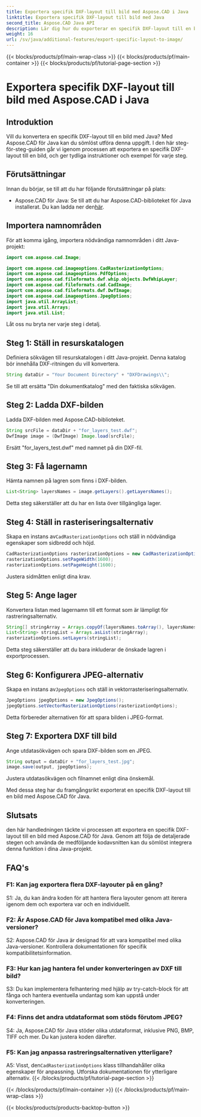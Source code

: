 ```yaml
---
title: Exportera specifik DXF-layout till bild med Aspose.CAD i Java
linktitle: Exportera specifik DXF-layout till bild med Java
second_title: Aspose.CAD Java API
description: Lär dig hur du exporterar en specifik DXF-layout till en bild med Aspose.CAD för Java. Följ vår steg-för-steg-guide för sömlös integration.
weight: 16
url: /sv/java/additional-features/export-specific-layout-to-image/
---
```


{{< blocks/products/pf/main-wrap-class >}}
{{< blocks/products/pf/main-container >}}
{{< blocks/products/pf/tutorial-page-section >}}

# Exportera specifik DXF-layout till bild med Aspose.CAD i Java

## Introduktion

Vill du konvertera en specifik DXF-layout till en bild med Java? Med Aspose.CAD för Java kan du sömlöst utföra denna uppgift. I den här steg-för-steg-guiden går vi igenom processen att exportera en specifik DXF-layout till en bild, och ger tydliga instruktioner och exempel för varje steg.

## Förutsättningar

Innan du börjar, se till att du har följande förutsättningar på plats:

-  Aspose.CAD för Java: Se till att du har Aspose.CAD-biblioteket för Java installerat. Du kan ladda ner den[här](https://releases.aspose.com/cad/java/).

## Importera namnområden

För att komma igång, importera nödvändiga namnområden i ditt Java-projekt:

```java
import com.aspose.cad.Image;

import com.aspose.cad.imageoptions.CadRasterizationOptions;
import com.aspose.cad.imageoptions.PdfOptions;
import com.aspose.cad.fileformats.dwf.whip.objects.DwfWhipLayer;
import com.aspose.cad.fileformats.cad.CadImage;
import com.aspose.cad.fileformats.dwf.DwfImage;
import com.aspose.cad.imageoptions.JpegOptions;
import java.util.ArrayList;
import java.util.Arrays;
import java.util.List;
```

Låt oss nu bryta ner varje steg i detalj.

## Steg 1: Ställ in resurskatalogen

Definiera sökvägen till resurskatalogen i ditt Java-projekt. Denna katalog bör innehålla DXF-ritningen du vill konvertera.

```java
String dataDir = "Your Document Directory" + "DXFDrawings\\";
```

Se till att ersätta "Din dokumentkatalog" med den faktiska sökvägen.

## Steg 2: Ladda DXF-bilden

Ladda DXF-bilden med Aspose.CAD-biblioteket.

```java
String srcFile = dataDir + "for_layers_test.dwf";
DwfImage image = (DwfImage) Image.load(srcFile);
```

Ersätt "for_layers_test.dwf" med namnet på din DXF-fil.

## Steg 3: Få lagernamn

Hämta namnen på lagren som finns i DXF-bilden.

```java
List<String> layersNames = image.getLayers().getLayersNames();
```

Detta steg säkerställer att du har en lista över tillgängliga lager.

## Steg 4: Ställ in rasteriseringsalternativ

 Skapa en instans av`CadRasterizationOptions` och ställ in nödvändiga egenskaper som sidbredd och höjd.

```java
CadRasterizationOptions rasterizationOptions = new CadRasterizationOptions();
rasterizationOptions.setPageWidth(1600);
rasterizationOptions.setPageHeight(1600);
```

Justera sidmåtten enligt dina krav.

## Steg 5: Ange lager

Konvertera listan med lagernamn till ett format som är lämpligt för rastreringsalternativ.

```java
String[] stringArray = Arrays.copyOf(layersNames.toArray(), layersNames.toArray().length, String[].class);
List<String> stringList = Arrays.asList(stringArray);
rasterizationOptions.setLayers(stringList);
```

Detta steg säkerställer att du bara inkluderar de önskade lagren i exportprocessen.

## Steg 6: Konfigurera JPEG-alternativ

 Skapa en instans av`JpegOptions` och ställ in vektorrasteriseringsalternativ.

```java
JpegOptions jpegOptions = new JpegOptions();
jpegOptions.setVectorRasterizationOptions(rasterizationOptions);
```

Detta förbereder alternativen för att spara bilden i JPEG-format.

## Steg 7: Exportera DXF till bild

Ange utdatasökvägen och spara DXF-bilden som en JPEG.

```java
String output = dataDir + "for_layers_test.jpg";
image.save(output, jpegOptions);
```

Justera utdatasökvägen och filnamnet enligt dina önskemål.

Med dessa steg har du framgångsrikt exporterat en specifik DXF-layout till en bild med Aspose.CAD för Java.

## Slutsats

den här handledningen täckte vi processen att exportera en specifik DXF-layout till en bild med Aspose.CAD för Java. Genom att följa de detaljerade stegen och använda de medföljande kodavsnitten kan du sömlöst integrera denna funktion i dina Java-projekt.

## FAQ's

### F1: Kan jag exportera flera DXF-layouter på en gång?

S1: Ja, du kan ändra koden för att hantera flera layouter genom att iterera igenom dem och exportera var och en individuellt.

### F2: Är Aspose.CAD för Java kompatibel med olika Java-versioner?

S2: Aspose.CAD för Java är designad för att vara kompatibel med olika Java-versioner. Kontrollera dokumentationen för specifik kompatibilitetsinformation.

### F3: Hur kan jag hantera fel under konverteringen av DXF till bild?

S3: Du kan implementera felhantering med hjälp av try-catch-block för att fånga och hantera eventuella undantag som kan uppstå under konverteringen.

### F4: Finns det andra utdataformat som stöds förutom JPEG?

S4: Ja, Aspose.CAD för Java stöder olika utdataformat, inklusive PNG, BMP, TIFF och mer. Du kan justera koden därefter.

### F5: Kan jag anpassa rastreringsalternativen ytterligare?

 A5: Visst, den`CadRasterizationOptions` klass tillhandahåller olika egenskaper för anpassning. Utforska dokumentationen för ytterligare alternativ.
{{< /blocks/products/pf/tutorial-page-section >}}

{{< /blocks/products/pf/main-container >}}
{{< /blocks/products/pf/main-wrap-class >}}

{{< blocks/products/products-backtop-button >}}
